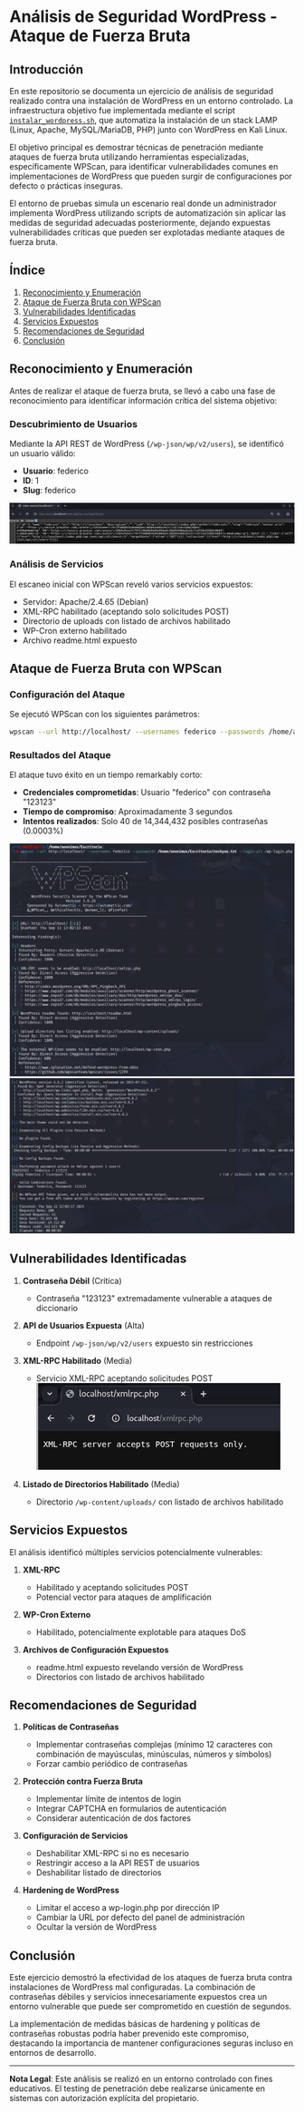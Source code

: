 # Análisis de Seguridad WordPress - Ataque de Fuerza Bruta

## Introducción

En este repositorio se documenta un ejercicio de análisis de seguridad realizado contra una instalación de WordPress en un entorno controlado. La infraestructura objetivo fue implementada mediante el script [`instalar_wordpress.sh`](instalar_wordpress.sh), que automatiza la instalación de un stack LAMP (Linux, Apache, MySQL/MariaDB, PHP) junto con WordPress en Kali Linux.

El objetivo principal es demostrar técnicas de penetración mediante ataques de fuerza bruta utilizando herramientas especializadas, específicamente WPScan, para identificar vulnerabilidades comunes en implementaciones de WordPress que pueden surgir de configuraciones por defecto o prácticas inseguras.

El entorno de pruebas simula un escenario real donde un administrador implementa WordPress utilizando scripts de automatización sin aplicar las medidas de seguridad adecuadas posteriormente, dejando expuestas vulnerabilidades críticas que pueden ser explotadas mediante ataques de fuerza bruta.

## Índice

1. [Reconocimiento y Enumeración](#reconocimiento-y-enumeración)
2. [Ataque de Fuerza Bruta con WPScan](#ataque-de-fuerza-bruta-con-wpscan)
3. [Vulnerabilidades Identificadas](#vulnerabilidades-identificadas)
4. [Servicios Expuestos](#servicios-expuestos)
5. [Recomendaciones de Seguridad](#recomendaciones-de-seguridad)
6. [Conclusión](#conclusión)

## Reconocimiento y Enumeración

Antes de realizar el ataque de fuerza bruta, se llevó a cabo una fase de reconocimiento para identificar información crítica del sistema objetivo:

### Descubrimiento de Usuarios
Mediante la API REST de WordPress (`/wp-json/wp/v2/users`), se identificó un usuario válido:
- **Usuario**: federico
- **ID**: 1
- **Slug**: federico

![API Response](media/consiguiendo-usuario.png)

### Análisis de Servicios
El escaneo inicial con WPScan reveló varios servicios expuestos:
- Servidor: Apache/2.4.65 (Debian)
- XML-RPC habilitado (aceptando solo solicitudes POST)
- Directorio de uploads con listado de archivos habilitado
- WP-Cron externo habilitado
- Archivo readme.html expuesto

## Ataque de Fuerza Bruta con WPScan

### Configuración del Ataque
Se ejecutó WPScan con los siguientes parámetros:
```bash
wpscan --url http://localhost/ --usernames federico --passwords /home/anonimus/Excricorio/rockyou.txt --login-url /wp-login.php
```

### Resultados del Ataque
El ataque tuvo éxito en un tiempo remarkably corto:
- **Credenciales comprometidas**: Usuario "federico" con contraseña "123123"
- **Tiempo de compromiso**: Aproximadamente 3 segundos
- **Intentos realizados**: Solo 40 de 14,344,432 posibles contraseñas (0.0003%)

![Ataque Parte 1](media/ataque-parte1.png)
![Ataque Parte 2](media/ataque-parte2.png)

## Vulnerabilidades Identificadas

1. **Contraseña Débil** (Crítica)
   - Contraseña "123123" extremadamente vulnerable a ataques de diccionario

2. **API de Usuarios Expuesta** (Alta)
   - Endpoint `/wp-json/wp/v2/users` expuesto sin restricciones

3. **XML-RPC Habilitado** (Media)
   - Servicio XML-RPC aceptando solicitudes POST
   ![Vector de Ataque](media/vector-de-ataque-fuerza-fruta.png)

4. **Listado de Directorios Habilitado** (Media)
   - Directorio `/wp-content/uploads/` con listado de archivos habilitado

## Servicios Expuestos

El análisis identificó múltiples servicios potencialmente vulnerables:

1. **XML-RPC**
   - Habilitado y aceptando solicitudes POST
   - Potencial vector para ataques de amplificación

2. **WP-Cron Externo**
   - Habilitado, potencialmente explotable para ataques DoS

3. **Archivos de Configuración Expuestos**
   - readme.html expuesto revelando versión de WordPress
   - Directorios con listado de archivos habilitado

## Recomendaciones de Seguridad

1. **Políticas de Contraseñas**
   - Implementar contraseñas complejas (mínimo 12 caracteres con combinación de mayúsculas, minúsculas, números y símbolos)
   - Forzar cambio periódico de contraseñas

2. **Protección contra Fuerza Bruta**
   - Implementar límite de intentos de login
   - Integrar CAPTCHA en formularios de autenticación
   - Considerar autenticación de dos factores

3. **Configuración de Servicios**
   - Deshabilitar XML-RPC si no es necesario
   - Restringir acceso a la API REST de usuarios
   - Deshabilitar listado de directorios

4. **Hardening de WordPress**
   - Limitar el acceso a wp-login.php por dirección IP
   - Cambiar la URL por defecto del panel de administración
   - Ocultar la versión de WordPress

## Conclusión

Este ejercicio demostró la efectividad de los ataques de fuerza bruta contra instalaciones de WordPress mal configuradas. La combinación de contraseñas débiles y servicios innecesariamente expuestos crea un entorno vulnerable que puede ser comprometido en cuestión de segundos.

La implementación de medidas básicas de hardening y políticas de contraseñas robustas podría haber prevenido este compromiso, destacando la importancia de mantener configuraciones seguras incluso en entornos de desarrollo.

---
**Nota Legal**: Este análisis se realizó en un entorno controlado con fines educativos. El testing de penetración debe realizarse únicamente en sistemas con autorización explícita del propietario.
